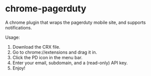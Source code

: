 chrome-pagerduty
================

A chrome plugin that wraps the pagerduty mobile site, and supports notifications.

Usage:

1. Download the CRX file.
2. Go to chrome://extensions and drag it in.
3. Click the PD icon in the menu bar.
4. Enter your email, subdomain, and a (read-only) API key.
5. Enjoy!
